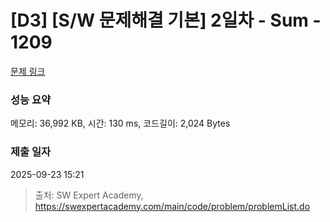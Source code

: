 # [D3] [S/W 문제해결 기본] 2일차 - Sum - 1209 

[문제 링크](https://swexpertacademy.com/main/code/problem/problemDetail.do?contestProbId=AV13_BWKACUCFAYh) 

### 성능 요약

메모리: 36,992 KB, 시간: 130 ms, 코드길이: 2,024 Bytes

### 제출 일자

2025-09-23 15:21



> 출처: SW Expert Academy, https://swexpertacademy.com/main/code/problem/problemList.do